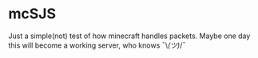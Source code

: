 # mcSJS

Just a simple(not) test of how minecraft handles packets.
Maybe one day this will become a working server, who knows ¯\\_(ツ)_/¯
